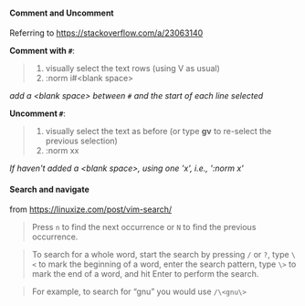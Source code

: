 #### Comment and Uncomment
Referring to https://stackoverflow.com/a/23063140

**Comment with `#`**:
> 1. visually select the text rows (using V as usual)
> 2. :norm i#\<blank space>

*add a \<blank space> between `#` and the start of each line selected*

**Uncomment `#`**:
> 1. visually select the text as before (or type **gv** to re-select the previous selection)
> 2. :norm xx

*If haven't added a \<blank space>, using one 'x', i.e., ':norm x'*

#### Search and navigate
from https://linuxize.com/post/vim-search/
> Press `n` to find the next occurrence or `N` to find the previous occurrence.

> To search for a whole word, start the search by pressing `/` or `?`, type `\<` to mark the beginning of a word, enter the search pattern, type `\>` to mark the end of a word, and hit Enter to perform the search.

> For example, to search for “gnu” you would use `/\<gnu\>`
